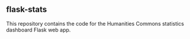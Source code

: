 ## flask-stats

This repository contains the code for the Humanities Commons statistics dashboard Flask web app.